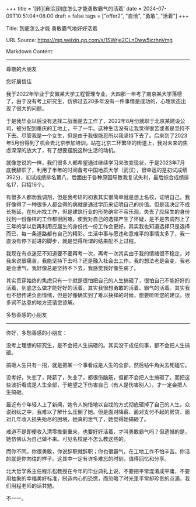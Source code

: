 +++
title = '[转][自洽]到底怎么才能勇敢霸气的活着'
date = 2024-07-09T10:51:04+08:00
draft = false
tags = ["offer2", "自洽", "勇敢", "活着"]
+++

Title: 到底怎么才能  勇敢霸气地好好活着

URL Source: https://mp.weixin.qq.com/s/1SWrje2CLnDww5icrhnVmg

Markdown Content:

------------------

尊敬的大朋友

您好展信佳

我于2022年毕业于安徽某大学工程管理专业，大四那一年考了南京某大学落榜了，由于没有考上研究生，仿佛过去20多年没有一件事情是成功的，心理状态出现了很大的问题。

于是我毕业以后没有选择二战而是去工作了，2022年8月份就职于北京某建设公司，被分配到重庆的工地上，干了一年。这种生活没有让我觉得很苦或者是坚持不下去。尽管我是一个女生，但是由于我很能忍所以我坚持下去了。后来到了2023年5月份得到了机会去北京参加培训，站在北京二环繁华的街道上，我对未来的焦虑深深的放大了，有了想要摆脱这种生活的动机。

就像您说的一样，我们很多人都希望通过继续学习来改变现状，于是2023年7月底我辞职了，利用了半年的时间备考中国地质大学（武汉），很幸运的是初试成绩392分，初试成绩排名第八，后面由于各种原因导致我复试失利，最后综合成绩排名17，只招16个。

有很多人都劝我调剂，但是我考研的初衷其实很简单就是想上名校，证明自己。我好像得了一种很多人都会得的病就是通过学历来证明自己的价值。但是我决定不成长拖延，在杭州找工作，但是建筑行业的形势确实不容乐观，失去了应届生的身份找到一份像样的工作都很困难，使我对自己的选择产生了怀疑，是不是去调剂上了三年的学以后再利用应届生的身份找一份工作会更好。其实我也知道选择只是选择而已，每一条道路都有自己的精彩。生活中事与愿违和意难平的事情太多了，我一直没有停下前进的脚步，就是觉得所谓的结果配不上过程。

我现在有点迷茫不知道要不要再考一次，再考一次其实由于我的情绪很不稳定，对我来说很痛苦，我能坚持下去吗？还是融入社会去工作。我的想法老是会变，我老是会泄气，我好像总是坚持不下去，我感觉我好像生病了。

其实贯穿始终的焦虑只有一个就是很怕把自己的人生搞砸了，很怕自己不能好好的活着，到底怎么做才能好好的活着。其实我很想勇敢的活着、霸气的活着。其实我也不想传递负面情绪，但是好像确实到了难以抉择的时候，想要听听您的建议。很多词不达意的地方还请您谅解。

多愁善感的小朋友

* * *

你好，多愁善感的小朋友：

没考上理想的研究生，是不会把人生搞砸的。其实没干成任何事，都不会把人生搞砸。

搞砸人生只有一招，就是把某一个事看成是人生的全部，然后钻牛角尖去死磕它。

没考好，失恋了，降薪了，失业了，都很伤脑筋，但都不会把人生搞砸了。而把这些波折看成是人生全部，于绝望之下伤害自己（有人是伤害别人），才一定会把人生搞砸。

最近有个年轻人上了新闻，她令人惋惜地以自戕的方式彻底砸掉了自己的人生。众说纷纭之中，我难以了解什么压倒了她。但是面对降薪、面对支付不起的房贷、面对几年收入损失殆尽的困境，她真的泄气了，她觉得她搞砸了。

难道不是即便收入清零推倒重来，也要好好活着，才叫勇敢霸气吗？但遗憾的是，她仿佛认为自己做不来。可见名校是不怎么教这些的。

而你不同。你很勇敢，你说辞职就辞职；你也很霸气，在工地工作不怕辛苦。你活的就是你向往的样子。这其中一定有许多难忘的时刻，值得回忆和分享。

北大哲学系主任程乐松教授在今年的毕业典礼上说，不要把平常混淆成平庸，不要用抽象的幸福美好标准，制造内心的恐慌，而忽略了时光里平常却珍贵的点滴。我们用程老师的话共勉。

不一一。
